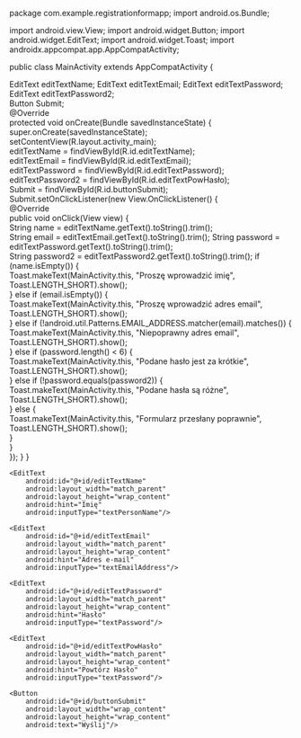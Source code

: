 package com.example.registrationformapp;
import android.os.Bundle;

import android.view.View;
import android.widget.Button;
import android.widget.EditText;
import android.widget.Toast;
import androidx.appcompat.app.AppCompatActivity;

public class MainActivity extends AppCompatActivity { 

EditText editTextName; 
EditText editTextEmail;
EditText editTextPassword;  
EditText editTextPassword2;  
Button Submit;  
@Override   
protected void onCreate(Bundle savedInstanceState) {  
super.onCreate(savedInstanceState); 
setContentView(R.layout.activity_main);  
editTextName = findViewById(R.id.editTextName);  
editTextEmail = findViewById(R.id.editTextEmail);   
editTextPassword = findViewById(R.id.editTextPassword);  
editTextPassword2 = findViewById(R.id.editTextPowHasło);  
Submit = findViewById(R.id.buttonSubmit);    
Submit.setOnClickListener(new View.OnClickListener() {  
@Override        
public void onClick(View view) {   
String name = editTextName.getText().toString().trim();   
String email = editTextEmail.getText().toString().trim(); 
String password = editTextPassword.getText().toString().trim();  
String password2 = editTextPassword2.getText().toString().trim(); 
if (name.isEmpty()) {          
Toast.makeText(MainActivity.this, "Proszę wprowadzić imię", Toast.LENGTH_SHORT).show();   
} else if (email.isEmpty()) {     
Toast.makeText(MainActivity.this, "Proszę wprowadzić adres email", Toast.LENGTH_SHORT).show();    
} else if (!android.util.Patterns.EMAIL_ADDRESS.matcher(email).matches()) {   
Toast.makeText(MainActivity.this, "Niepoprawny adres email", Toast.LENGTH_SHORT).show();  
} else if (password.length() < 6) {          
Toast.makeText(MainActivity.this, "Podane hasło jest za krótkie", Toast.LENGTH_SHORT).show();   
} else if (!password.equals(password2)) {        
Toast.makeText(MainActivity.this, "Podane hasła są różne", Toast.LENGTH_SHORT).show();      
} 
else {    
Toast.makeText(MainActivity.this, "Formularz przesłany poprawnie", Toast.LENGTH_SHORT).show();    
}        
}     
}); 
}
}

<?xml version="1.0" encoding="utf-8"?>
<LinearLayout xmlns:android="http://schemas.android.com/apk/res/android"
    android:layout_width="match_parent"
    android:layout_height="match_parent"
    android:orientation="vertical"
    android:padding="16dp">

    <EditText
        android:id="@+id/editTextName"
        android:layout_width="match_parent"
        android:layout_height="wrap_content"
        android:hint="Imię"
        android:inputType="textPersonName"/>

    <EditText
        android:id="@+id/editTextEmail"
        android:layout_width="match_parent"
        android:layout_height="wrap_content"
        android:hint="Adres e-mail"
        android:inputType="textEmailAddress"/>

    <EditText
        android:id="@+id/editTextPassword"
        android:layout_width="match_parent"
        android:layout_height="wrap_content"
        android:hint="Hasło"
        android:inputType="textPassword"/>

    <EditText
        android:id="@+id/editTextPowHasło"
        android:layout_width="match_parent"
        android:layout_height="wrap_content"
        android:hint="Powtórz Hasło"
        android:inputType="textPassword"/>

    <Button
        android:id="@+id/buttonSubmit"
        android:layout_width="wrap_content"
        android:layout_height="wrap_content"
        android:text="Wyślij"/>






</LinearLayout>
